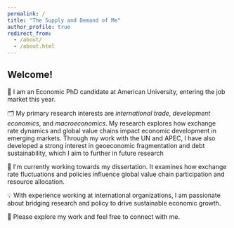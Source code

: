 ```yaml
---
permalink: /
title: "The Supply and Demand of Me"
author_profile: true
redirect_from: 
  - /about/
  - /about.html
---
```



##  Welcome! 

🙋 I am an Economic PhD candidate at American University, entering the job market this year.

🗂️ My primary research interests are *international trade*, *development economics*, and *macroeconomics*. My research explores how exchange rate dynamics and global value chains impact economic development in emerging markets. Through my work with the UN and APEC, I have also developed a strong interest in geoeconomic fragmentation and debt sustainability, which I aim to further in future research

📝 I'm currently working towards my dissertation. It examines how exchange rate fluctuations and policies influence global value chain participation and resource allocation.

💡 With experience working at international organizations, I am passionate about bridging research and policy to drive sustainable economic growth. 

🔀 Please explore my work and feel free to connect with me.